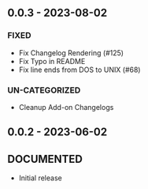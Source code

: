 ## 0.0.3 - 2023-08-02 
 
### FIXED 
- Fix Changelog Rendering (#125)
- Fix Typo in README
- Fix line ends from DOS to UNIX (#68)

### UN-CATEGORIZED 
- Cleanup Add-on Changelogs

## 0.0.2 - 2023-06-02 
 
## DOCUMENTED
- Initial release